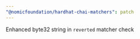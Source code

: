 ```yaml
---
"@nomicfoundation/hardhat-chai-matchers": patch
---
```


Enhanced byte32 string in `reverted` matcher check
